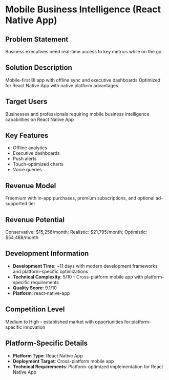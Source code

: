 # Mobile Business Intelligence (React Native App)

## Problem Statement
Business executives need real-time access to key metrics while on the go

## Solution Description
Mobile-first BI app with offline sync and executive dashboards Optimized for React Native App with native platform advantages.

## Target Users
Businesses and professionals requiring mobile business intelligence capabilities on React Native App

## Key Features
- Offline analytics
- Executive dashboards
- Push alerts
- Touch-optimized charts
- Voice queries

## Revenue Model
Freemium with in-app purchases, premium subscriptions, and optional ad-supported tier

## Revenue Potential
Conservative: $15,256/month; Realistic: $21,795/month; Optimistic: $54,488/month

## Development Information
- **Development Time**: ~11 days with modern development frameworks and platform-specific optimizations
- **Technical Complexity**: 5/10 - Cross-platform mobile app with platform-specific requirements
- **Quality Score**: 9.1/10
- **Platform**: react-native-app

## Competition Level
Medium to High - established market with opportunities for platform-specific innovation

## Platform-Specific Details
- **Platform Type**: React Native App
- **Deployment Target**: Cross-platform mobile app
- **Technical Requirements**: Platform-optimized implementation for React Native App
